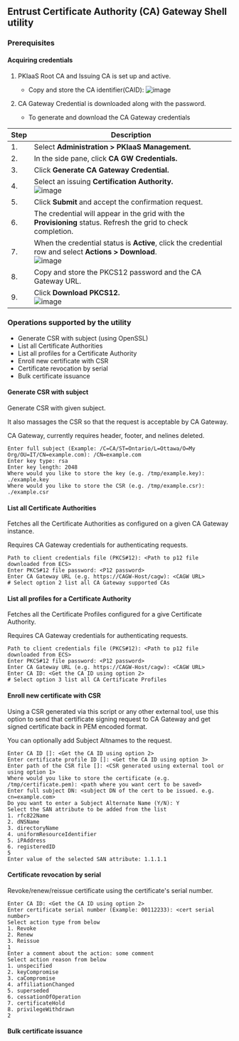 ## Entrust Certificate Authority (CA) Gateway Shell utility

### Prerequisites
#### Acquiring credentials
1. PKIaaS Root CA and Issuing CA is set up and active.
   - Copy and store the CA identifier(CAID):
![image](https://user-images.githubusercontent.com/98990887/171658845-a006a93b-bda6-4cf5-9026-b7fa3f734b32.png)

2. CA Gateway Credential is downloaded along with the password.
   - To generate and download the CA Gateway credentials

| Step | Description |
| --- | --- |
| 1. | Select **Administration > PKIaaS Management.** |
| 2. | In the side pane, click **CA GW Credentials.** |
| 3. | Click **Generate CA Gateway Credential.** |
| 4. | Select an issuing **Certification Authority.**<br />![image](https://user-images.githubusercontent.com/98990887/172181635-935e89d9-5b37-4c75-b7f7-3a25d350bcab.png) |
| 5. | Click **Submit** and accept the confirmation request. |
| 6. | The credential will appear in the grid with the **Provisioning** status. Refresh the grid to check completion. |
| 7. | When the credential status is **Active**, click the credential row and select **Actions > Download**.<br />![image](https://user-images.githubusercontent.com/98990887/172181770-2225d0f8-074d-4b61-81ef-94e75d9e4b0c.png) |
| 8. | Copy and store the PKCS12 password and the CA Gateway URL. |
| 9. | Click **Download PKCS12.**<br />![image](https://user-images.githubusercontent.com/98990887/172181900-f3adc645-ca85-4483-b90b-3e0b482d754a.png) |

### Operations supported by the utility

- Generate CSR with subject (using OpenSSL)
- List all Certificate Authorities
- List all profiles for a Certificate Authority
- Enroll new certificate with CSR
- Certificate revocation by serial
- Bulk certificate issuance

#### Generate CSR with subject
Generate CSR with given subject.

It also massages the CSR so that the request is acceptable by CA Gateway.

CA Gateway, currently requires header, footer, and nelines deleted.

```
Enter full subject (Example: /C=CA/ST=Ontario/L=Ottawa/O=My Org/OU=IT/CN=example.com): /CN=example.com
Enter key type: rsa
Enter key length: 2048
Where would you like to store the key (e.g. /tmp/example.key): ./example.key
Where would you like to store the CSR (e.g. /tmp/example.csr): ./example.csr
```

#### List all Certificate Authorities
Fetches all the Certificate Authorities as configured on a given CA Gateway instance.

Requires CA Gateway credentials for authenticating requests.

```
Path to client credentials file (PKCS#12): <Path to p12 file downloaded from ECS>
Enter PKCS#12 file password: <P12 password>
Enter CA Gateway URL (e.g. https://CAGW-Host/cagw): <CAGW URL>
# Select option 2 list all CA Gateway supported CAs
```

#### List all profiles for a Certificate Authority
Fetches all the Certificate Profiles configured for a give Certificate Authority.

Requires CA Gateway credentials for authenticating requests.

```
Path to client credentials file (PKCS#12): <Path to p12 file downloaded from ECS>
Enter PKCS#12 file password: <P12 password>
Enter CA Gateway URL (e.g. https://CAGW-Host/cagw): <CAGW URL>
Enter CA ID: <Get the CA ID using option 2>
# Select option 3 list all CA Certificate Profiles
```

#### Enroll new certificate with CSR
Using a CSR generated via this script or any other external tool, use this option to send that certificate signing request to CA Gateway and get signed certificate back in PEM encoded format. 

You can optionally add Subject Altnames to the request.
```
Enter CA ID []: <Get the CA ID using option 2>
Enter certificate profile ID []: <Get the CA ID using option 3>
Enter path of the CSR file []: <CSR generated using external tool or using option 1>
Where would you like to store the certificate (e.g. /tmp/certificate.pem): <path where you want cert to be saved>
Enter full subject DN: <subject DN of the cert to be issued. e.g. cn=example.com>
Do you want to enter a Subject Alternate Name (Y/N): Y
Select the SAN attribute to be added from the list
1. rfc822Name
2. dNSName
3. directoryName
4. uniformResourceIdentifier
5. iPAddress
6. registeredID
5
Enter value of the selected SAN attribute: 1.1.1.1
```

#### Certificate revocation by serial
Revoke/renew/reissue certificate using the certificate's serial number.

```
Enter CA ID: <Get the CA ID using option 2>
Enter certificate serial number (Example: 00112233): <cert serial number>
Select action type from below
1. Revoke
2. Renew
3. Reissue
1
Enter a comment about the action: some comment
Select action reason from below
1. unspecified
2. keyCompromise
3. caCompromise
4. affiliationChanged
5. superseded
6. cessationOfOperation
7. certificateHold
8. privilegeWithdrawn
2
```

#### Bulk certificate issuance

